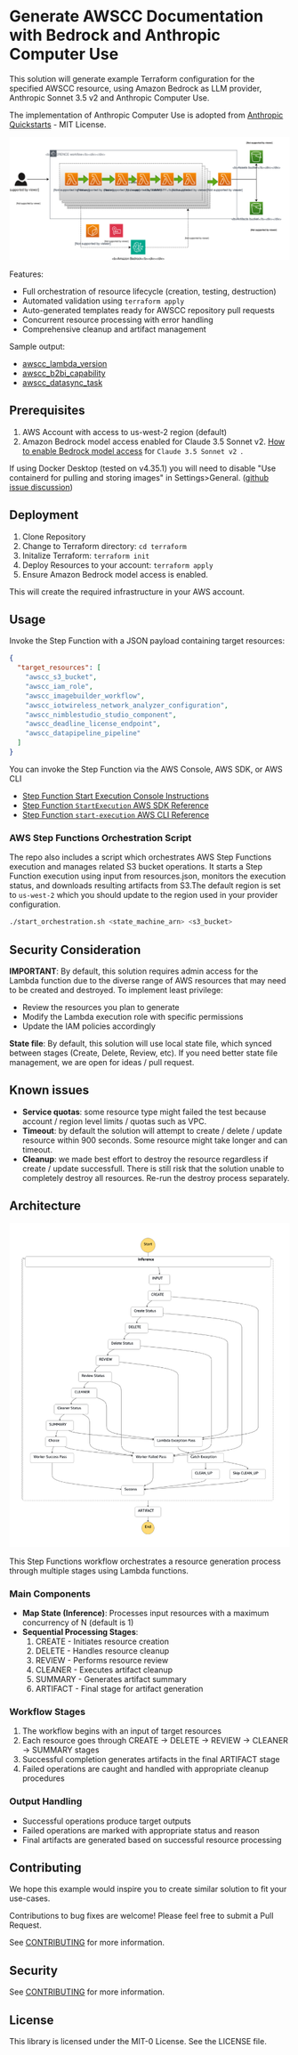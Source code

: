 # Generate AWSCC Documentation with Bedrock and Anthropic Computer Use

This solution will generate example Terraform configuration for the specified AWSCC resource, using Amazon Bedrock as LLM provider, Anthropic Sonnet 3.5 v2 and Anthropic Computer Use.

The implementation of Anthropic Computer Use is adopted from [Anthropic Quickstarts](https://github.com/anthropics/anthropic-quickstarts/tree/main/computer-use-demo) - MIT License.

![](./img/awscc_tool_use.svg)

Features:

* Full orchestration of resource lifecycle (creation, testing, destruction)
* Automated validation using `terraform apply`
* Auto-generated templates ready for AWSCC repository pull requests
* Concurrent resource processing with error handling
* Comprehensive cleanup and artifact management

Sample output:

* [awscc_lambda_version](https://registry.terraform.io/providers/hashicorp/awscc/latest/docs/resources/lambda_version)
* [awscc_b2bi_capability](https://registry.terraform.io/providers/hashicorp/awscc/latest/docs/resources/b2bi_capability)
* [awscc_datasync_task](https://registry.terraform.io/providers/hashicorp/awscc/latest/docs/resources/datasync_task)

## Prerequisites

1. AWS Account with access to us-west-2 region (default)
2. Amazon Bedrock model access enabled for Claude 3.5 Sonnet v2. [How to enable Bedrock model access](https://docs.aws.amazon.com/bedrock/latest/userguide/model-access-modify.html) for `Claude 3.5 Sonnet v2 `.

If using Docker Desktop (tested on v4.35.1) you will need to disable "Use containerd for pulling and storing images" in Settings>General. ([github issue discussion](https://github.com/kreuzwerker/terraform-provider-docker/issues/534))

## Deployment

1. Clone Repository
2. Change to Terraform directory: `cd terraform`
3. Initalize Terraform: `terraform init`
4. Deploy Resources to your account: `terraform apply`
5. Ensure Amazon Bedrock model access is enabled.

This will create the required infrastructure in your AWS account.

## Usage

Invoke the Step Function with a JSON payload containing target resources:

```json
{
  "target_resources": [
    "awscc_s3_bucket",
    "awscc_iam_role",
    "awscc_imagebuilder_workflow",
    "awscc_iotwireless_network_analyzer_configuration",
    "awscc_nimblestudio_studio_component",
    "awscc_deadline_license_endpoint",
    "awscc_datapipeline_pipeline"
  ]
}
```

You can invoke the Step Function via the AWS Console, AWS SDK, or AWS CLI

* [Step Function Start Execution Console Instructions](https://docs.aws.amazon.com/step-functions/latest/dg/getting-started.html)
* [Step Function `StartExecution` AWS SDK Reference](https://docs.aws.amazon.com/step-functions/latest/apireference/API_StartExecution.html)
* [Step Function `start-execution` AWS CLI Reference](https://awscli.amazonaws.com/v2/documentation/api/latest/reference/stepfunctions/start-execution.html) 


### AWS Step Functions Orchestration Script

The repo also includes a script which orchestrates AWS Step Functions execution and manages related S3 bucket operations. It starts a Step Function execution using input from resources.json, monitors the execution status, and downloads resulting artifacts from S3.The default region is set to `us-west-2` which you should update to the region used in your provider configuration.

```bash
./start_orchestration.sh <state_machine_arn> <s3_bucket>
```

## Security Consideration

**IMPORTANT**: By default, this solution requires admin access for the Lambda function due to the diverse range of AWS resources that may need to be created and destroyed. To implement least privilege:

* Review the resources you plan to generate
* Modify the Lambda execution role with specific permissions
* Update the IAM policies accordingly

**State file**: By default, this solution will use local state file, which synced between stages (Create, Delete, Review, etc). If you need better state file management, we are open for ideas / pull request.

## Known issues

* **Service quotas**: some resource type might failed the test because account / region level limits / quotas such as VPC.
* **Timeout**: by default the solution will attempt to create / delete / update resource within 900 seconds. Some resource might take longer and can timeout.
* **Cleanup**: we made best effort to destroy the resource regardless if create / update successfull. There is still risk that the solution unable to completely destroy all resources. Re-run the destroy process separately.

## Architecture

![step_function](./img/state_machine.png)

This Step Functions workflow orchestrates a resource generation process through multiple stages using Lambda functions. 

### Main Components

* **Map State (Inference)**: Processes input resources with a maximum concurrency of N (default is 1)
* **Sequential Processing Stages**:
  1. CREATE - Initiates resource creation
  2. DELETE - Handles resource cleanup
  3. REVIEW - Performs resource review
  4. CLEANER - Executes artifact cleanup
  5. SUMMARY - Generates artifact summary
  6. ARTIFACT - Final stage for artifact generation

### Workflow Stages

1. The workflow begins with an input of target resources
2. Each resource goes through CREATE → DELETE → REVIEW → CLEANER → SUMMARY stages
3. Successful completion generates artifacts in the final ARTIFACT stage
4. Failed operations are caught and handled with appropriate cleanup procedures

### Output Handling

* Successful operations produce target outputs
* Failed operations are marked with appropriate status and reason
* Final artifacts are generated based on successful resource processing

## Contributing

We hope this example would inspire you to create similar solution to fit your use-cases. 

Contributions to bug fixes are welcome! Please feel free to submit a Pull Request.

See [CONTRIBUTING](CONTRIBUTING.md#security-issue-notifications) for more information.

## Security

See [CONTRIBUTING](CONTRIBUTING.md#security-issue-notifications) for more information.

## License

This library is licensed under the MIT-0 License. See the LICENSE file.
